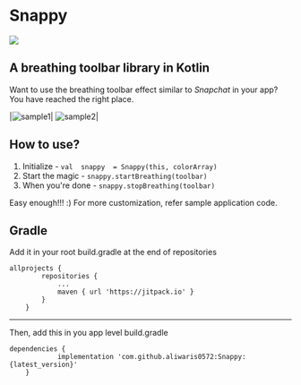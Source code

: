 
# Snappy
 
[![](https://jitpack.io/v/aliwaris0572/Snappy.svg)](https://jitpack.io/#aliwaris0572/Snappy)

## A breathing toolbar library in Kotlin
Want to use the breathing toolbar effect similar to *Snapchat* in your app?  You have reached the right place.

|![sample1](https://github.com/aliwaris0572/Snappy/blob/dev/app/art/BreathingToolbar.gif)|  ![sample2](https://github.com/aliwaris0572/Snappy/blob/dev/app/art/BreathingToolbar2.gif)|


## How to use?

 1. Initialize - `val  snappy  = Snappy(this, colorArray)`
 2. Start the magic - `snappy.startBreathing(toolbar)`
 3. When you're done - `snappy.stopBreathing(toolbar)`
 
Easy enough!!! :)
For more customization, refer sample application code.

## Gradle
Add it in your root build.gradle at the end of repositories

    allprojects {
		    repositories {
			    ...
			    maven { url 'https://jitpack.io' }
		    }
	    }
  
---------------------------------------------------------------

Then, add this in you app level build.gradle

    dependencies {
	            implementation 'com.github.aliwaris0572:Snappy:{latest_version}'
	    }
